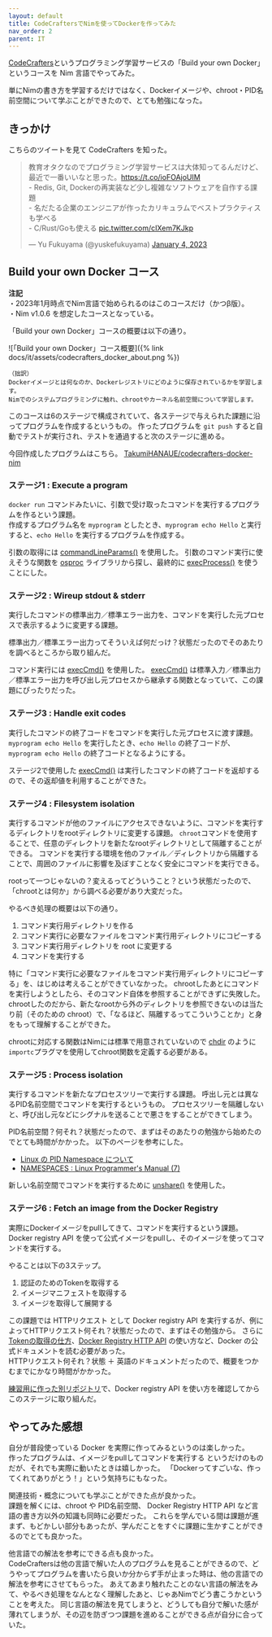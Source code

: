 ```yaml
---
layout: default
title: CodeCraftersでNimを使ってDockerを作ってみた
nav_order: 2
parent: IT
---
```



[CodeCrafters](https://codecrafters.io/)というプログラミング学習サービスの「Build your own Docker」というコースを Nim 言語でやってみた。

単にNimの書き方を学習するだけではなく、Dockerイメージや、chroot・PID名前空間について学ぶことができたので、とても勉強になった。

## きっかけ

こちらのツイートを見て CodeCrafters を知った。

<blockquote class="twitter-tweet"><p lang="ja" dir="ltr">教育オタクなのでプログラミング学習サービスは大体知ってるんだけど、最近で一番いいなと思った。<a href="https://t.co/ioFOAjoUIM">https://t.co/ioFOAjoUIM</a><br>- Redis, Git, Dockerの再実装など少し複雑なソフトウェアを自作する課題<br>- 名だたる企業のエンジニアが作ったカリキュラムでベストプラクティスも学べる<br>- C/Rust/Goも使える <a href="https://t.co/cIXem7KJkp">pic.twitter.com/cIXem7KJkp</a></p>&mdash; Yu Fukuyama (@yuskefukuyama) <a href="https://twitter.com/yuskefukuyama/status/1610591440404643845?ref_src=twsrc%5Etfw">January 4, 2023</a></blockquote> <script async src="https://platform.twitter.com/widgets.js" charset="utf-8"></script>

## Build your own Docker コース

**注記**  
・2023年1月時点でNim言語で始められるのはこのコースだけ（かつβ版）。  
・Nim v1.0.6 を想定したコースとなっている。


「Build your own Docker」コースの概要は以下の通り。

![「Build your own Docker」コース概要]({% link docs/it/assets/codecrafters_docker_about.png %})


```
（拙訳）
Dockerイメージとは何なのか、Dockerレジストリにどのように保存されているかを学習します。
Nimでのシステムプログラミングに触れ、chrootやカーネル名前空間について学習します。
```

このコースは6のステージで構成されていて、各ステージで与えられた課題に沿ってプログラムを作成するというもの。
作ったプログラムを `git push` すると自動でテストが実行され、テストを通過すると次のステージに進める。

今回作成したプログラムはこちら。
[TakumiHANAUE/codecrafters-docker-nim](https://github.com/TakumiHANAUE/codecrafters-docker-nim/tree/master)


### ステージ1 : Execute a program

`docker run` コマンドみたいに、引数で受け取ったコマンドを実行するプログラムを作るという課題。  
作成するプログラム名を `myprogram` としたとき、`myprogram echo Hello` と実行すると、`echo Hello` を実行するプログラムを作成する。

引数の取得には [commandLineParams()](https://nim-lang.org/1.0.6/os.html#commandLineParams) を使用した。
引数のコマンド実行に使えそうな関数を [osproc](https://nim-lang.org/1.0.6/osproc.html) ライブラリから探し、最終的に [execProcess()](https://nim-lang.org/1.0.6/osproc.html#execProcess%2Cstring%2Cstring%2CopenArray%5Bstring%5D%2CStringTableRef%2Cset%5BProcessOption%5D) を使うことにした。

### ステージ2 : Wireup stdout & stderr

実行したコマンドの標準出力／標準エラー出力を、コマンドを実行した元プロセスで表示するように変更する課題。

標準出力／標準エラー出力ってそういえば何だっけ？状態だったのでそのあたりを調べるところから取り組んだ。

コマンド実行には [execCmd()](https://nim-lang.org/1.0.6/osproc.html#execCmd%2Cstring) を使用した。
[execCmd()](https://nim-lang.org/1.0.6/osproc.html#execCmd%2Cstring) は標準入力／標準出力／標準エラー出力を呼び出し元プロセスから継承する関数となっていて、この課題にぴったりだった。

### ステージ3 : Handle exit codes

実行したコマンドの終了コードをコマンドを実行した元プロセスに渡す課題。
`myprogram echo Hello` を実行したとき、`echo Hello` の終了コードが、`myprogram echo Hello` の終了コードとなるようにする。

ステージ2で使用した [execCmd()](https://nim-lang.org/1.0.6/osproc.html#execCmd%2Cstring) は実行したコマンドの終了コードを返却するので、その返却値を利用することができた。

### ステージ4 : Filesystem isolation

実行するコマンドが他のファイルにアクセスできないように、コマンドを実行するディレクトリをrootディレクトリに変更する課題。
`chroot`コマンドを使用することで、任意のディレクトリを新たなrootディレクトリとして隔離することができる。
コマンドを実行する環境を他のファイル／ディレクトリから隔離することで、周囲のファイルに影響を及ぼすことなく安全にコマンドを実行できる。

rootって一つじゃないの？変えるってどういうこと？という状態だったので、「chrootとは何か」から調べる必要があり大変だった。

やるべき処理の概要は以下の通り。
1. コマンド実行用ディレクトリを作る
1. コマンド実行に必要なファイルをコマンド実行用ディレクトリにコピーする
1. コマンド実行用ディレクトリを root に変更する
1. コマンドを実行する

特に「コマンド実行に必要なファイルをコマンド実行用ディレクトリにコピーする」を、はじめは考えることができていなかった。
chrootしたあとにコマンドを実行しようとしたら、そのコマンド自体を参照することができずに失敗した。
chrootしたのだから、新たなrootから外のディレクトリを参照できないのは当たり前（そのための chroot）で、「なるほど、隔離するってこういうことか」と身をもって理解することができた。

chrootに対応する関数はNimには標準で用意されていないので [chdir](https://nim-lang.org/1.0.6/posix.html#chdir%2Ccstring) のように `importc`プラグマを使用してchroot関数を定義する必要がある。

### ステージ5 : Process isolation

実行するコマンドを新たなプロセスツリーで実行する課題。
呼出し元とは異なるPID名前空間でコマンドを実行するというもの。
プロセスツリーを隔離しないと、呼び出し元などにシグナルを送ることで悪さをすることができてしまう。

PID名前空間？何それ？状態だったので、まずはそのあたりの勉強から始めたのでとても時間がかかった。
以下のページを参考にした。

- [Linux の PID Namespace について](https://blog.amedama.jp/entry/linux-pid-namespace_1)
- [NAMESPACES : Linux Programmer's Manual (7)](https://linuxjm.osdn.jp/html/LDP_man-pages/man7/namespaces.7.html)

新しい名前空間でコマンドを実行するために [unshare()](https://linuxjm.osdn.jp/html/LDP_man-pages/man2/unshare.2.html) を使用した。


### ステージ6 : Fetch an image from the Docker Registry

実際にDockerイメージをpullしてきて、コマンドを実行するという課題。
Docker registry API を使って公式イメージをpullし、そのイメージを使ってコマンドを実行する。

やることは以下の3ステップ。

1. 認証のためのTokenを取得する
1. イメージマニフェストを取得する
1. イメージを取得して展開する

この課題では HTTPリクエスト として Docker registry API を実行するが、例によってHTTPリクエスト何それ？状態だったので、まずはその勉強から。
さらに [Tokenの取得の仕方](https://docs.docker.com/registry/spec/auth/token/)、[Docker Registry HTTP API](https://docs.docker.com/registry/spec/api/) の使い方など、Docker の公式ドキュメントを読む必要があった。  
HTTPリクエスト何それ？状態 ＋ 英語のドキュメントだったので、概要をつかむまでにかなり時間がかかった。

[練習用に作った別リポジトリ](https://github.com/TakumiHANAUE/practiceNim/tree/main/getDockerImage)で、Docker registry API を使い方を確認してからこのステージに取り組んだ。


## やってみた感想

自分が普段使っている Docker を実際に作ってみるというのは楽しかった。  
作ったプログラムは、イメージをpullしてコマンドを実行する というだけのものだが、それでも実際に動いたときは嬉しかった。
「Dockerってすごいな、作ってくれてありがとう！」という気持ちにもなった。

関連技術・概念についても学ぶことができた点が良かった。  
課題を解くには、chroot や PID名前空間、 Docker Registry HTTP API など言語の書き方以外の知識も同時に必要だった。
これらを学んでいる間は課題が進まず、もどかしい部分もあったが、学んだことをすぐに課題に生かすことができるのでとても良かった。

他言語での解法を参考にできる点も良かった。  
CodeCraftersは他の言語で解いた人のプログラムを見ることができるので、どうやってプログラムを書いたら良いか分からず手が止まった時は、他の言語での解法を参考にさせてもらった。
あえてあまり触れたことのない言語の解法をみて、やるべき処理をなんとなく理解したあと、じゃあNimでどう書こうかということを考えた。
同じ言語の解法を見てしまうと、どうしても自分で解いた感が薄れてしまうが、その辺を防ぎつつ課題を進めることができる点が自分に合っていた。
